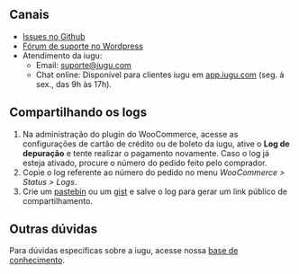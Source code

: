## Canais
* [Issues no Github](https://github.com/iugu/iugu-woocommerce/issues)
* [Fórum de suporte no Wordpress](https://wordpress.org/support/plugin/iugu-woocommerce)
* Atendimento da iugu:
  * Email: [suporte@iugu.com](mailto:suporte@iugu.com)
  * Chat online: Disponível para clientes iugu em [app.iugu.com](https://app.iugu.com) (seg. à sex., das 9h às 17h).

## Compartilhando os logs
1. Na administração do plugin do WooCommerce, acesse as configurações de cartão de crédito ou de boleto da iugu, ative o **Log de depuração** e tente realizar o pagamento novamente. Caso o log já esteja ativado, procure o número do pedido feito pelo comprador.
2. Copie o log referente ao número do pedido no menu *WooCommerce > Status > Logs*.
3. Crie um [pastebin](http://pastebin.com) ou um [gist](http://gist.github.com) e salve o log para gerar um link público de compartilhamento.

## Outras dúvidas
Para dúvidas específicas sobre a iugu, acesse nossa [base de conhecimento](https://support.iugu.com).